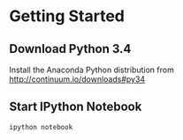 # Getting Started

## Download Python 3.4

Install the Anaconda Python distribution from 
http://continuum.io/downloads#py34

## Start IPython Notebook


    ipython notebook
